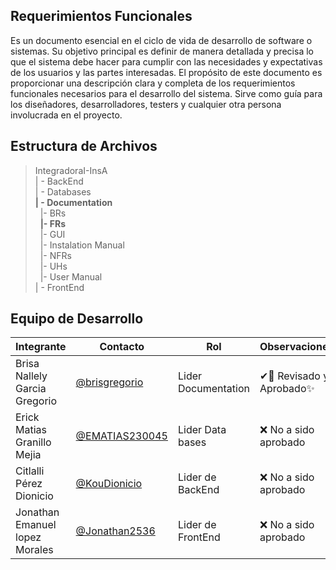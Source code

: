 ## **Requerimientos Funcionales** 


Es un documento esencial en el ciclo de vida de desarrollo de software o sistemas. Su objetivo principal es definir de manera detallada y precisa lo que el sistema debe hacer para cumplir con las necesidades y expectativas de los usuarios y las partes interesadas.
El propósito de este documento es proporcionar una descripción clara y completa de los requerimientos funcionales necesarios para el desarrollo del sistema. Sirve como guía para los diseñadores, desarrolladores, testers y cualquier otra persona involucrada en el proyecto.


## Estructura de Archivos

>IntegradoraI-InsA<br>
>| - BackEnd <br>
>| - Databases<br>
>**| - Documentation**<br>
>&nbsp;&nbsp;|- BRs<br>
>&nbsp;&nbsp;**|- FRs**<br>
>&nbsp;&nbsp;|- GUI<br>
>&nbsp;&nbsp;|- Instalation Manual<br>
>&nbsp;&nbsp;|- NFRs<br>
>&nbsp;&nbsp;|- UHs<br>
>&nbsp;&nbsp;|- User Manual<br>
>| - FrontEnd

## Equipo de Desarrollo
|Integrante|Contacto|Rol|Observaciones|
|----------|-------|---|-------------|
| Brisa Nallely Garcia Gregorio|[@brisgregorio](https://github.com/Brisgregorio)|Lider Documentation|✔👀 Revisado y Aprobado✨
| Erick Matias Granillo Mejia|[@EMATIAS230045](https://github.com/EMATIAS230045)|Lider Data bases|❌ No a sido aprobado
| Citlalli Pérez Dionicio|[@KouDionicio ](https://github.com/KouDionicio)|Lider de BackEnd|❌ No a sido aprobado
| Jonathan Emanuel lopez Morales|[@Jonathan2536](https://github.com/Jonathan2536)|Lider de FrontEnd|❌ No a sido aprobado
